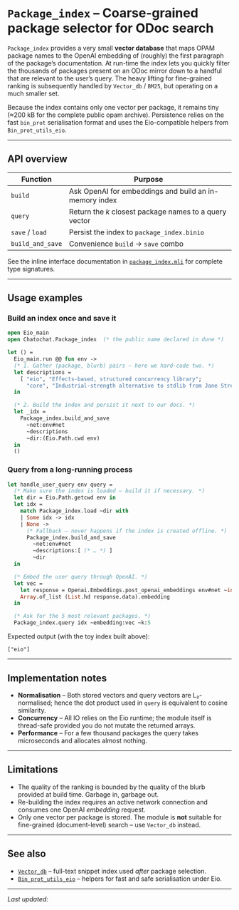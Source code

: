 # `Package_index` – Coarse-grained package selector for ODoc search

`Package_index` provides a very small **vector database** that maps OPAM package
names to the OpenAI embedding of (roughly) the first paragraph of the package’s
documentation.  At run-time the index lets you quickly filter the thousands of
packages present on an ODoc mirror down to a handful that are relevant to the
user’s query.  The heavy lifting for fine-grained ranking is subsequently
handled by `Vector_db` / `BM25`, but operating on a much smaller set.

Because the index contains only one vector per package, it remains tiny (≈200 kB
for the complete public opam archive).  Persistence relies on the fast
`bin_prot` serialisation format and uses the Eio-compatible helpers from
`Bin_prot_utils_eio`.

---

## API overview

| Function | Purpose |
|----------|---------|
| `build` | Ask OpenAI for embeddings and build an in-memory index |
| `query` | Return the *k* closest package names to a query vector |
| `save` / `load` | Persist the index to `package_index.binio` |
| `build_and_save` | Convenience `build` → `save` combo |

See the inline interface documentation in
[`package_index.mli`](./package_index.mli) for complete type signatures.

---

## Usage examples

### Build an index once and save it

```ocaml
open Eio_main
open Chatochat.Package_index  (* the public name declared in dune *)

let () =
  Eio_main.run @@ fun env ->
  (* 1. Gather (package, blurb) pairs – here we hard-code two. *)
  let descriptions =
    [ "eio", "Effects-based, structured concurrency library";
      "core", "Industrial-strength alternative to stdlib from Jane Street" ]
  in

  (* 2. Build the index and persist it next to our docs. *)
  let _idx =
    Package_index.build_and_save
      ~net:env#net
      ~descriptions
      ~dir:(Eio.Path.cwd env)
  in
  ()
```

### Query from a long-running process

```ocaml
let handle_user_query env query =
  (* Make sure the index is loaded – build it if necessary. *)
  let dir = Eio.Path.getcwd env in
  let idx =
    match Package_index.load ~dir with
    | Some idx -> idx
    | None ->
      (* Fallback – never happens if the index is created offline. *)
      Package_index.build_and_save
        ~net:env#net
        ~descriptions:[ (* … *) ]
        ~dir
  in

  (* Embed the user query through OpenAI. *)
  let vec =
    let response = Openai.Embeddings.post_openai_embeddings env#net ~input:[ query ] in
    Array.of_list (List.hd response.data).embedding
  in

  (* Ask for the 5 most relevant packages. *)
  Package_index.query idx ~embedding:vec ~k:5
```

Expected output (with the toy index built above):

```text
["eio"]
```

---

## Implementation notes

* **Normalisation** – Both stored vectors and query vectors are L₂-normalised;
  hence the dot product used in `query` is equivalent to cosine similarity.
* **Concurrency** – All IO relies on the Eio runtime; the module itself is
  thread-safe provided you do not mutate the returned arrays.
* **Performance** – For a few thousand packages the query takes microseconds
  and allocates almost nothing.

---

## Limitations

* The quality of the ranking is bounded by the quality of the blurb provided at
  build time.  Garbage in, garbage out.
* Re-building the index requires an active network connection and consumes
  one OpenAI *embedding* request.
* Only one vector per package is stored.  The module is **not** suitable for
  fine-grained (document-level) search – use `Vector_db` instead.

---

## See also

* [`Vector_db`](./vector_db.doc.md) – full-text snippet index used *after*
  package selection.
* [`Bin_prot_utils_eio`](./bin_prot_utils_eio.doc.md) – helpers for fast and
  safe serialisation under Eio.

---

*Last updated: <!--DATE-->*

